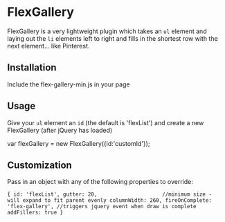 FlexGallery
===========

FlexGallery is a very lightweight plugin which takes an `ul` element and laying out the `li` elements left to right and fills in the shortest row with the next element... like Pinterest.


Installation
------------

Include the flex-gallery-min.js in your page


Usage
-----

Give your `ul` element an `id` (the default is 'flexList') and create a new FlexGallery (after jQuery has loaded)

var flexGallery = new FlexGallery({id:'customId'});


Customization
-------------

Pass in an object with any of the following properties to override:

`{
	id: 'flexList',
	gutter: 20,						//minimum size - will expand to fit parent evenly
	columnWidth: 260,
	fireOnComplete: 'flex-gallery', //triggers jquery event when draw is complete
	addFillers: true
}`